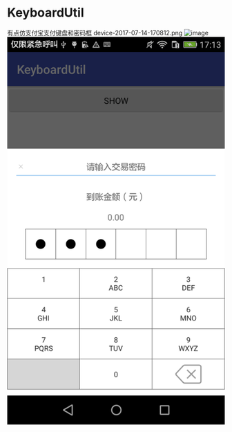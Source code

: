 # KeyboardUtil
有点仿支付宝支付键盘和密码框
device-2017-07-14-170812.png
 ![image](https://github.com/KeyboardUtil/img/device-2017-07-14-170812.png)
 ![image](https://github.com/yanftch/KeyboardUtil/blob/master/img/screenshots.png)
